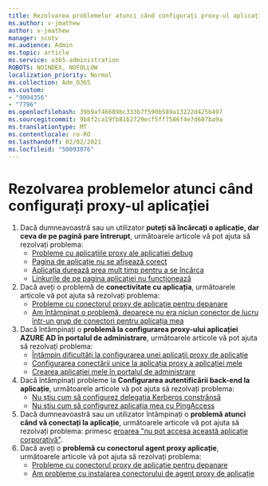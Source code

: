 ```yaml
---
title: Rezolvarea problemelor atunci când configurați proxy-ul aplicației
ms.author: v-jmathew
author: v-jmathew
manager: scotv
ms.audience: Admin
ms.topic: article
ms.service: o365-administration
ROBOTS: NOINDEX, NOFOLLOW
localization_priority: Normal
ms.collection: Adm_O365
ms.custom:
- "9004356"
- "7796"
ms.openlocfilehash: 39b9af46689bc333b7f590b589a13222d425b497
ms.sourcegitcommit: 9b8f2ca19fb81b2729ecf5ff7586f4e7d607ba9a
ms.translationtype: MT
ms.contentlocale: ro-RO
ms.lasthandoff: 02/02/2021
ms.locfileid: "50093076"
---
```

# <a name="resolve-problems-when-configuring-the-app-proxy"></a>Rezolvarea problemelor atunci când configurați proxy-ul aplicației

1. Dacă dumneavoastră sau un utilizator **puteți să încărcați o aplicație, dar ceva de pe pagină pare întrerupt**, următoarele articole vă pot ajuta să rezolvați problema:
    - [Probleme cu aplicațiile proxy ale aplicației debug](https://docs.microsoft.com/azure/active-directory/manage-apps/application-proxy-debug-apps)
    - [Pagina de aplicație nu se afișează corect](https://docs.microsoft.com/azure/active-directory/application-proxy-page-appearance-broken-problem)
    - [Aplicația durează prea mult timp pentru a se încărca](https://docs.microsoft.com/azure/active-directory/application-proxy-page-load-speed-problem)
    - [Linkurile de pe pagina aplicației nu funcționează](https://docs.microsoft.com/azure/active-directory/application-proxy-page-links-broken-problem)
2. Dacă aveți o problemă de **conectivitate cu aplicația**, următoarele articole vă pot ajuta să rezolvați problema:
    - [Probleme cu conectorul proxy de aplicație pentru depanare](https://docs.microsoft.com/azure/active-directory/manage-apps/application-proxy-debug-connectors)
    - [Am întâmpinat o problemă, deoarece nu era niciun conector de lucru într-un grup de conectori pentru aplicația mea](https://docs.microsoft.com/azure/active-directory/application-proxy-connectivity-no-working-connector)
3. Dacă întâmpinați o **problemă la configurarea proxy-ului aplicației AZURE AD în portalul de administrare**, următoarele articole vă pot ajuta să rezolvați problema:
    - [Întâmpin dificultăți la configurarea unei aplicații proxy de aplicație](https://docs.microsoft.com/azure/active-directory/application-proxy-config-how-to)
    - [Configurarea conectării unice la aplicația proxy a aplicației mele](https://docs.microsoft.com/azure/active-directory/application-proxy-config-sso-how-to)
    - [Crearea aplicației mele în portalul de administrare](https://docs.microsoft.com/azure/active-directory/application-proxy-config-problem)
4. Dacă întâmpinați probleme la **Configurarea autentificării back-end la aplicație**, următoarele articole vă pot ajuta să rezolvați problema:
    - [Nu știu cum să configurez delegația Kerberos constrânsă](https://docs.microsoft.com/azure/active-directory/application-proxy-back-end-kerberos-constrained-delegation-how-to)
    - [Nu știu cum să configurez aplicația mea cu PingAccess](https://docs.microsoft.com/azure/active-directory/application-proxy-back-end-ping-access-how-to)
5. Dacă dumneavoastră sau un utilizator întâmpinați o **problemă atunci când vă conectați la aplicație**, următoarele articole vă pot ajuta să rezolvați problema: primesc [eroarea "nu pot accesa această aplicație corporativă"](https://docs.microsoft.com/azure/active-directory/application-proxy-sign-in-bad-gateway-timeout-error).
6. Dacă aveți o **problemă cu conectorul agent proxy aplicație**, următoarele articole vă pot ajuta să rezolvați problema:
    - [Probleme cu conectorul proxy de aplicație pentru depanare](https://docs.microsoft.com/azure/active-directory/manage-apps/application-proxy-debug-connectors)
    - [Am probleme cu instalarea conectorului de agent proxy de aplicație](https://docs.microsoft.com/azure/active-directory/application-proxy-connector-installation-problem)
